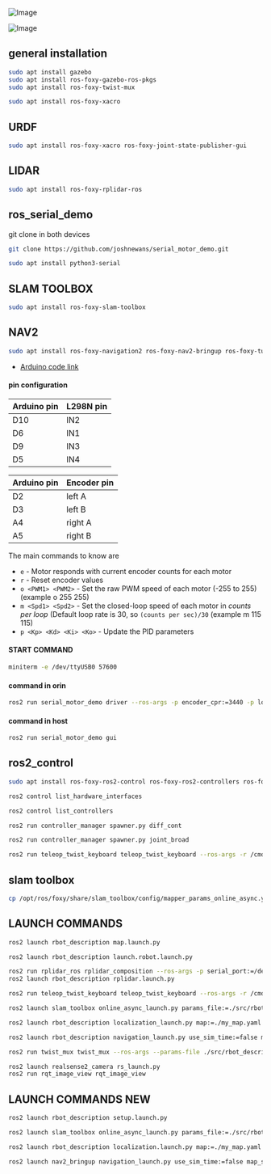 ![Image](https://github.com/user-attachments/assets/5a5df576-4ea9-4a3a-a857-3b1e8bf0aea4)

![Image](https://github.com/user-attachments/assets/1753dfdf-e155-4bd2-8798-309e448532fa)

## general installation 

```bash
sudo apt install gazebo
sudo apt install ros-foxy-gazebo-ros-pkgs
sudo apt install ros-foxy-twist-mux
```
```bash
sudo apt install ros-foxy-xacro
```

## URDF

```bash
sudo apt install ros-foxy-xacro ros-foxy-joint-state-publisher-gui
```
## LIDAR
```bash
sudo apt install ros-foxy-rplidar-ros
```
## ros_serial_demo
git clone in both devices
```bash
git clone https://github.com/joshnewans/serial_motor_demo.git
```
```bash
sudo apt install python3-serial
```
## SLAM TOOLBOX
```bash
sudo apt install ros-foxy-slam-toolbox
```
## NAV2
```bash
sudo apt install ros-foxy-navigation2 ros-foxy-nav2-bringup ros-foxy-turtlebot3*
```

- [Arduino code link](https://github.com/joshnewans/ros_arduino_bridge.git)


#### pin configuration


| Arduino pin | L298N pin     |
| :-------- | :------- | 
| D10 | IN2 | 
| D6   | IN1 |
| D9  | IN3 |
| D5  | IN4 |


| Arduino pin | Encoder pin    |
| :-------- | :------- | 
| D2 | left A | 
| D3   | left B |
| A4  | right A|
| A5  | right B |

The main commands to know are

- `e` - Motor responds with current encoder counts for each motor
- `r` - Reset encoder values
- `o <PWM1> <PWM2>` - Set the raw PWM speed of each motor (-255 to 255)  (example o 255 255)
- `m <Spd1> <Spd2>` - Set the closed-loop speed of each motor in *counts per loop* (Default loop rate is 30, so `(counts per sec)/30` (example m 115 115)
- `p <Kp> <Kd> <Ki> <Ko>` - Update the PID parameters

#### START COMMAND
```bash
miniterm -e /dev/ttyUSB0 57600
```

#### command in orin
```bash
ros2 run serial_motor_demo driver --ros-args -p encoder_cpr:=3440 -p loop_rate:=30 -p serial_port:=/dev/ttyUSB0 -p baud_rate:=57600
```

#### command in host
```bash
ros2 run serial_motor_demo gui
```

## ros2_control
```bash
sudo apt install ros-foxy-ros2-control ros-foxy-ros2-controllers ros-foxy-gazebo-ros2-control
```

```bash
ros2 control list_hardware_interfaces
```
```bash
ros2 control list_controllers
```
```bash
ros2 run controller_manager spawner.py diff_cont
```
```bash
ros2 run controller_manager spawner.py joint_broad
```

```bash
ros2 run teleop_twist_keyboard teleop_twist_keyboard --ros-args -r /cmd_vel:=/diff_cont/cmd_vel_unstamped
```
## slam toolbox
```bash
cp /opt/ros/foxy/share/slam_toolbox/config/mapper_params_online_async.yaml omnisim_ws/src/omniwheel_description/config
```

## LAUNCH COMMANDS

```bash
ros2 launch rbot_description map.launch.py
```
```bash
ros2 launch rbot_description launch.robot.launch.py
```
```bash
ros2 run rplidar_ros rplidar_composition --ros-args -p serial_port:=/dev/ttyUSB1 -p frame_id:=rp_lidar_1 -p angle_compensate:=true -p scan_mode:=Standard
ros2 launch rbot_description rplidar.launch.py
```
```bash
ros2 run teleop_twist_keyboard teleop_twist_keyboard --ros-args -r /cmd_vel:=/diff_cont/cmd_vel_unstamped
```
```bash
ros2 launch slam_toolbox online_async_launch.py params_file:=./src/rbot_description/config/mapper_params_online_async.yaml use_time_time:=false
```
```bash
ros2 launch rbot_description localization_launch.py map:=./my_map.yaml use_sim_time:=false
```
```bash
ros2 launch rbot_description navigation_launch.py use_sim_time:=false map_subscribe_transient_local:=true
```
```bash
ros2 run twist_mux twist_mux --ros-args --params-file ./src/rbot_description/config/twist_mux.yaml -r cmd_vel_out:=diff_cont/cmd_vel_unstamped
```
```bash
ros2 launch realsense2_camera rs_launch.py
ros2 run rqt_image_view rqt_image_view
```

## LAUNCH COMMANDS NEW

```bash
ros2 launch rbot_description setup.launch.py
```
```bash
ros2 launch slam_toolbox online_async_launch.py params_file:=./src/rbot_description/config/mapper_params_online_async.yaml use_time_time:=false
```
```bash
ros2 launch rbot_description localization.launch.py map:=./my_map.yaml use_sim_time:=false
```
```bash
ros2 launch nav2_bringup navigation_launch.py use_sim_time:=false map_subscribe_transient_local:=true
```
